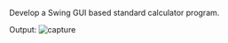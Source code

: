 Develop a Swing GUI based standard calculator program.


Output:
![capture](https://user-images.githubusercontent.com/33577947/47614879-f4338200-dacc-11e8-9e0e-0d701242a6d7.PNG)
